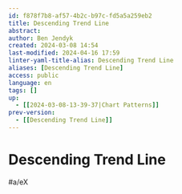 ```yaml
---
id: f878f7b8-af57-4b2c-b97c-fd5a5a259eb2
title: Descending Trend Line
abstract:
author: Ben Jendyk
created: 2024-03-08 14:54
last-modified: 2024-04-16 17:59
linter-yaml-title-alias: Descending Trend Line
aliases: [Descending Trend Line]
access: public
language: en
tags: []
up:
  - [[2024-03-08-13-39-37|Chart Patterns]]
prev-version:
  - [[Descending Trend Line]]
---
```


# Descending Trend Line

#a/eX 
